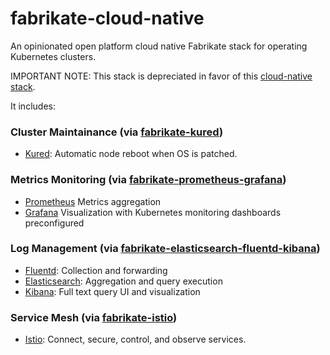 # fabrikate-cloud-native

An opinionated open platform cloud native Fabrikate stack for operating Kubernetes clusters.

IMPORTANT NOTE:  This stack is depreciated in favor of this [cloud-native stack](../cloud-native).

It includes:

### Cluster Maintainance (via [fabrikate-kured](../fabrikate-kured))

- [Kured](https://github.com/weaveworks/kured): Automatic node reboot when OS is patched.

### Metrics Monitoring (via [fabrikate-prometheus-grafana](../fabrikate-prometheus-grafana))

- [Prometheus](https://prometheus.io/) Metrics aggregation
- [Grafana](https://grafana.com/) Visualization with Kubernetes monitoring dashboards preconfigured

### Log Management (via [fabrikate-elasticsearch-fluentd-kibana](../fabrikate-elasticsearch-fluentd-kibana))

- [Fluentd](https://www.fluentd.org/): Collection and forwarding
- [Elasticsearch](https://www.elastic.co/): Aggregation and query execution
- [Kibana](https://www.elastic.co/products/kibana): Full text query UI and visualization

### Service Mesh (via [fabrikate-istio](../fabrikate-istio))

- [Istio](https://istio.io/): Connect, secure, control, and observe services.
